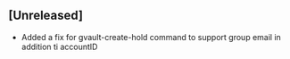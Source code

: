 ## [Unreleased]
- Added a fix for gvault-create-hold command to support group email in addition ti accountID